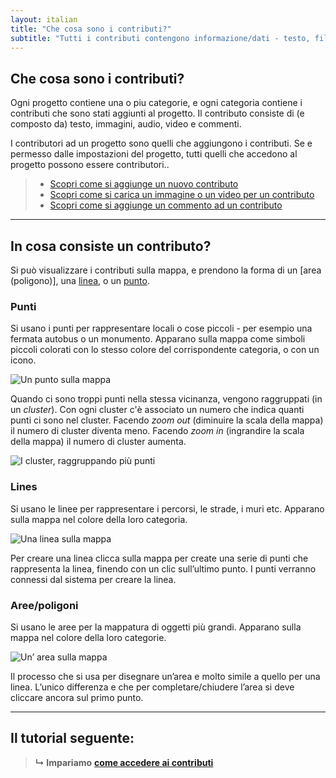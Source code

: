 ```yaml
---
layout: italian
title: "Che cosa sono i contributi?"
subtitle: "Tutti i contributi contengono informazione/dati - testo, file multimediali, commenti."
---
```


## Che cosa sono i contributi?

Ogni progetto contiene una o piu categorie, e ogni categoria contiene i contributi che sono stati aggiunti al progetto.  Il contributo consiste di (e composto da) testo, immagini, audio, video e commenti.

I contributori ad un progetto sono quelli che aggiungono i contributi.  Se e permesso dalle impostazioni del progetto, tutti quelli che accedono al progetto possono essere contributori..

> * [Scopri come si aggiunge un nuovo contributo](add-new-contribution.html)
> * [Scopri come si carica un immagine o un video per un contributo](upload-media-files.html)
> * [Scopri come si aggiunge un commento ad un contributo](add-comments.html)

---

## In cosa consiste un contributo?

Si può visualizzare i contributi sulla mappa, e prendono la forma di un [area (poligono)], una [linea](#lines), o un [punto](#points).

### Punti

Si usano i punti per rappresentare locali o cose piccoli - per esempio una fermata autobus o un monumento.  Apparano sulla mappa come simboli piccoli colorati con lo stesso colore del corrispondente categoria, o con un icono. 

![Un punto sulla mappa](/images/it/contribution-point.png)

Quando ci sono troppi punti nella stessa vicinanza, vengono raggruppati (in un *cluster*). Con ogni cluster c'è associato un numero che indica quanti punti ci sono nel cluster.  Facendo *zoom out* (diminuire la scala della mappa) il numero di cluster diventa meno.  Facendo *zoom in* (ingrandire la scala della mappa) il numero di cluster aumenta.

![I cluster, raggruppando più punti](/images/it/clusters.png)

### Lines

Si usano le linee per rappresentare i percorsi, le strade, i muri etc. Apparano sulla mappa nel colore della loro categoria. 

![Una linea sulla mappa](/images/it/contribution-line.png)

Per creare una linea clicca sulla mappa per create una serie di punti che rappresenta la linea, finendo con un clic sull’ultimo punto.  I punti verranno connessi dal sistema per creare la linea. 


### Aree/poligoni

Si usano le aree per la mappatura di oggetti più grandi. Apparano sulla mappa nel colore della loro categorie.

![Un’ area sulla mappa](/images/it/contribution-area.png)

Il processo che si usa per disegnare un’area e molto simile a quello per una linea.  L’unico differenza e che per completare/chiudere l’area si deve cliccare ancora sul primo punto. 

---

## Il tutorial seguente:

> **&#8627; Impariamo** [**come accedere ai contributi**](access-contributions.html)


